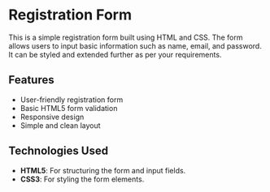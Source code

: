 # Registration Form

This is a simple registration form built using HTML and CSS. The form allows users to input basic information such as name, email, and password. It can be styled and extended further as per your requirements.

## Features

- User-friendly registration form
- Basic HTML5 form validation
- Responsive design
- Simple and clean layout

## Technologies Used

- **HTML5**: For structuring the form and input fields.
- **CSS3**: For styling the form elements.